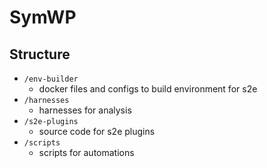 # SymWP

## Structure

- `/env-builder`
  - docker files and configs to build environment for s2e
- `/harnesses`
  - harnesses for analysis
- `/s2e-plugins`
  - source code for s2e plugins
- `/scripts`
  - scripts for automations
